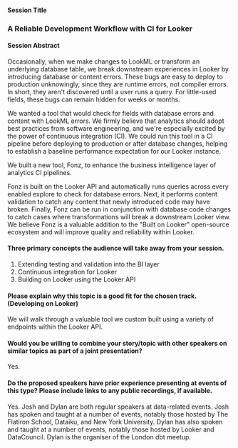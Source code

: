 #### Session Title

### A Reliable Development Workflow with CI for Looker

#### Session Abstract

Occasionally, when we make changes to LookML or transform an underlying database table, we break downstream experiences in Looker by introducing database or content errors. These bugs are easy to deploy to production unknowingly, since they are runtime errors, not compiler errors. In short, they aren't discovered until a user runs a query. For little-used fields, these bugs can remain hidden for weeks or months.

We wanted a tool that would check for fields with database errors and content with LookML errors. We firmly believe that analytics should adopt best practices from software engineering, and we're especially excited by the power of continuous integration (CI). We could run this tool in a CI pipeline before deploying to production or after database changes, helping to establish a baseline performance expectation for our Looker instance.

We built a new tool, Fonz, to enhance the business intelligence layer of analytics CI pipelines.

Fonz is built on the Looker API and automatically runs queries across every enabled explore to check for database errors. Next, it performs content validation to catch any content that newly introduced code may have broken. Finally, Fonz can be run in conjunction with database code changes to catch cases where transformations will break a downstream Looker view. We believe Fonz is a valuable addition to the "Built on Looker" open-source ecosystem and will improve quality and reliability within Looker.

#### Three primary concepts the audience will take away from your session.

1. Extending testing and validation into the BI layer
2. Continuous integration for Looker
2. Building on Looker using the Looker API

#### Please explain why this topic is a good fit for the chosen track. (Developing on Looker)

We will walk through a valuable tool we custom built using a variety of endpoints within the Looker API.

#### Would you be willing to combine your story/topic with other speakers on similar topics as part of a joint presentation?

Yes.

#### Do the proposed speakers have prior experience presenting at events of this type? Please include links to any public recordings, if available.

Yes. Josh and Dylan are both regular speakers at data-related events. Josh has spoken and taught at a number of events, notably those hosted by The Flatiron School, Dataiku, and New York University. Dylan has also spoken and taught at a number of events, notably those hosted by Looker and DataCouncil. Dylan is the organiser of the London dbt meetup.
